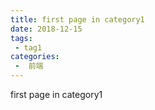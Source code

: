 ```yaml
---
title: first page in category1
date: 2018-12-15
tags:
 - tag1
categories:
 -  前端
---
```


first page in category1
